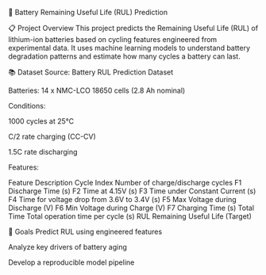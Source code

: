 🔋 Battery Remaining Useful Life (RUL) Prediction



📋 Project Overview
This project predicts the Remaining Useful Life (RUL) of lithium-ion batteries based on cycling features engineered from experimental data.
It uses machine learning models to understand battery degradation patterns and estimate how many cycles a battery can last.

📚 Dataset
Source: Battery RUL Prediction Dataset

Batteries: 14 x NMC-LCO 18650 cells (2.8 Ah nominal)

Conditions:

1000 cycles at 25°C

C/2 rate charging (CC-CV)

1.5C rate discharging

Features:

Feature	Description
Cycle Index	Number of charge/discharge cycles
F1	Discharge Time (s)
F2	Time at 4.15V (s)
F3	Time under Constant Current (s)
F4	Time for voltage drop from 3.6V to 3.4V (s)
F5	Max Voltage during Discharge (V)
F6	Min Voltage during Charge (V)
F7	Charging Time (s)
Total Time	Total operation time per cycle (s)
RUL	Remaining Useful Life (Target)

🎯 Goals
Predict RUL using engineered features

Analyze key drivers of battery aging

Develop a reproducible model pipeline
 
